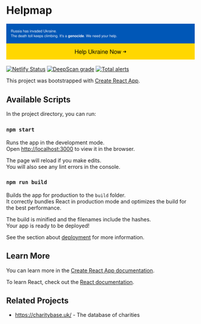 # Helpmap

[![Stand With Ukraine](https://raw.githubusercontent.com/vshymanskyy/StandWithUkraine/main/banner2-direct.svg)](https://vshymanskyy.github.io/StandWithUkraine)

[![Netlify Status](https://api.netlify.com/api/v1/badges/519535b5-4eac-490c-bfd6-b08b707a1a6f/deploy-status)](https://app.netlify.com/sites/helpmap/deploys) [![DeepScan grade](https://deepscan.io/api/teams/7069/projects/9218/branches/116945/badge/grade.svg)](https://deepscan.io/dashboard#view=project&tid=7069&pid=9218&bid=116945) [![Total alerts](https://img.shields.io/lgtm/alerts/g/helpmap/helpmap.io.svg?logo=lgtm&logoWidth=18)](https://lgtm.com/projects/g/helpmap/helpmap.io/alerts/)

This project was bootstrapped with [Create React App](https://github.com/facebook/create-react-app).

## Available Scripts

In the project directory, you can run:

### `npm start`

Runs the app in the development mode.<br>
Open [http://localhost:3000](http://localhost:3000) to view it in the browser.

The page will reload if you make edits.<br>
You will also see any lint errors in the console.

### `npm run build`

Builds the app for production to the `build` folder.<br>
It correctly bundles React in production mode and optimizes the build for the best performance.

The build is minified and the filenames include the hashes.<br>
Your app is ready to be deployed!

See the section about [deployment](https://facebook.github.io/create-react-app/docs/deployment) for more information.

## Learn More

You can learn more in the [Create React App documentation](https://facebook.github.io/create-react-app/docs/getting-started).

To learn React, check out the [React documentation](https://reactjs.org/).

## Related Projects

- <https://charitybase.uk/>  - The database of charities
